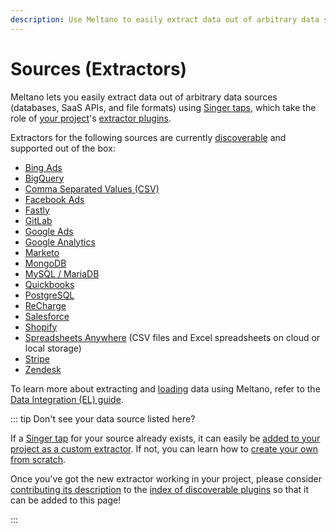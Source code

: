 ```yaml
---
description: Use Meltano to easily extract data out of arbitrary data sources (databases, SaaS APIs, and file formats) using Singer taps.
---
```


# Sources (Extractors)

Meltano lets you easily extract data out of arbitrary data sources (databases, SaaS APIs, and file formats) using [Singer taps](https://www.singer.io/), which take the role of [your project](/docs/project.html)'s [extractor plugins](/docs/plugins.html#extractors).


Extractors for the following sources are currently [discoverable](/docs/plugins.html#discoverable-plugins) and supported out of the box:

- [Bing Ads](/plugins/extractors/bing-ads.html)
- [BigQuery](/plugins/extractors/bigquery.html)
- [Comma Separated Values (CSV)](/plugins/extractors/csv.html)
- [Facebook Ads](/plugins/extractors/facebook.html)
- [Fastly](/plugins/extractors/fastly.html)
- [GitLab](/plugins/extractors/gitlab.html)
- [Google Ads](/plugins/extractors/adwords.html)
- [Google Analytics](/plugins/extractors/google-analytics.html)
- [Marketo](/plugins/extractors/marketo.html)
- [MongoDB](/plugins/extractors/mongodb.html)
- [MySQL / MariaDB](/plugins/extractors/mysql.html)
- [Quickbooks](/plugins/extractors/quickbooks.html)
- [PostgreSQL](/plugins/extractors/postgres.html)
- [ReCharge](/plugins/extractors/recharge.html)
- [Salesforce](/plugins/extractors/salesforce.html)
- [Shopify](/plugins/extractors/shopify.html)
- [Spreadsheets Anywhere](/plugins/extractors/spreadsheets-anywhere.html) (CSV files and Excel spreadsheets on cloud or local storage)
- [Stripe](/plugins/extractors/stripe.html)
- [Zendesk](/plugins/extractors/zendesk.html)

To learn more about extracting and [loading](/plugins/loaders/) data using Meltano, refer to the [Data Integration (EL) guide](/docs/integration.html).

::: tip Don't see your data source listed here?

If a [Singer tap](https://www.singer.io/#taps) for your source already exists,
it can easily be [added to your project as a custom extractor](/docs/plugin-management.html#custom-plugins).
If not, you can learn how to [create your own from scratch](/tutorials/create-a-custom-extractor.html).

Once you've got the new extractor working in your project, please consider
[contributing its description](/docs/contributor-guide.html#discoverable-plugins)
to the [index of discoverable plugins](/docs/plugins.html#discoverable-plugins)
so that it can be added to this page!

:::
